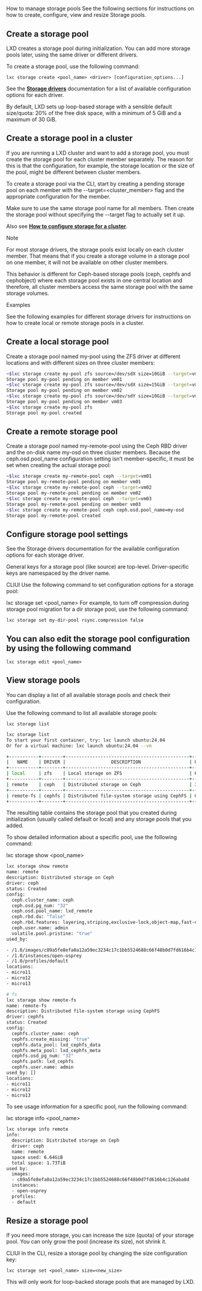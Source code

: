 # **[](https://documentation.ubuntu.com/lxd/stable-5.21/howto/storage_pools/#howto-storage-pools)**

How to manage storage pools
See the following sections for instructions on how to create, configure, view and resize Storage pools.

## Create a storage pool

LXD creates a storage pool during initialization. You can add more storage pools later, using the same driver or different drivers.

To create a storage pool, use the following command:

`lxc storage create <pool_name> <driver> [configuration_options...]`

See the **[Storage drivers](https://documentation.ubuntu.com/lxd/stable-5.21/reference/storage_drivers/#storage-drivers)** documentation for a list of available configuration options for each driver.

By default, LXD sets up loop-based storage with a sensible default size/quota: 20% of the free disk space, with a minimum of 5 GiB and a maximum of 30 GiB.

## Create a storage pool in a cluster

If you are running a LXD cluster and want to add a storage pool, you must create the storage pool for each cluster member separately. The reason for this is that the configuration, for example, the storage location or the size of the pool, might be different between cluster members.

To create a storage pool via the CLI, start by creating a pending storage pool on each member with the --target=<cluster_member> flag and the appropriate configuration for the member.

Make sure to use the same storage pool name for all members. Then create the storage pool without specifying the --target flag to actually set it up.

Also see **[How to configure storage for a cluster](https://documentation.ubuntu.com/lxd/stable-5.21/howto/cluster_config_storage/#cluster-config-storage)**.

Note

For most storage drivers, the storage pools exist locally on each cluster member. That means that if you create a storage volume in a storage pool on one member, it will not be available on other cluster members.

This behavior is different for Ceph-based storage pools (ceph, cephfs and cephobject) where each storage pool exists in one central location and therefore, all cluster members access the same storage pool with the same storage volumes.

Examples

See the following examples for different storage drivers for instructions on how to create local or remote storage pools in a cluster.

## Create a local storage pool

Create a storage pool named my-pool using the ZFS driver at different locations and with different sizes on three cluster members:

```bash
~$lxc storage create my-pool zfs source=/dev/sdX size=10GiB --target=vm01
Storage pool my-pool pending on member vm01
~$lxc storage create my-pool zfs source=/dev/sdX size=15GiB --target=vm02
Storage pool my-pool pending on member vm02
~$lxc storage create my-pool zfs source=/dev/sdY size=10GiB --target=vm03
Storage pool my-pool pending on member vm03
~$lxc storage create my-pool zfs
Storage pool my-pool created
```

## Create a remote storage pool

Create a storage pool named my-remote-pool using the Ceph RBD driver and the on-disk name my-osd on three cluster members. Because the ceph.osd.pool_name configuration setting isn’t member-specific, it must be set when creating the actual storage pool:

```bash
~$lxc storage create my-remote-pool ceph --target=vm01
Storage pool my-remote-pool pending on member vm01
~$lxc storage create my-remote-pool ceph --target=vm02
Storage pool my-remote-pool pending on member vm02
~$lxc storage create my-remote-pool ceph --target=vm03
Storage pool my-remote-pool pending on member vm03
~$lxc storage create my-remote-pool ceph ceph.osd.pool_name=my-osd
Storage pool my-remote-pool created
```

## Configure storage pool settings

See the Storage drivers documentation for the available configuration options for each storage driver.

General keys for a storage pool (like source) are top-level. Driver-specific keys are namespaced by the driver name.

CLIUI
Use the following command to set configuration options for a storage pool:

lxc storage set <pool_name> <key> <value>
For example, to turn off compression during storage pool migration for a dir storage pool, use the following command:

`lxc storage set my-dir-pool rsync.compression false`

## You can also edit the storage pool configuration by using the following command

`lxc storage edit <pool_name>`

## View storage pools

You can display a list of all available storage pools and check their configuration.

Use the following command to list all available storage pools:

`lxc storage list`

```bash
lxc storage list
To start your first container, try: lxc launch ubuntu:24.04
Or for a virtual machine: lxc launch ubuntu:24.04 --vm

+-----------+--------+----------------------------------------------+---------+---------+
|   NAME    | DRIVER |                 DESCRIPTION                  | USED BY |  STATE  |
+-----------+--------+----------------------------------------------+---------+---------+
| local     | zfs    | Local storage on ZFS                         | 6       | CREATED |
+-----------+--------+----------------------------------------------+---------+---------+
| remote    | ceph   | Distributed storage on Ceph                  | 3       | CREATED |
+-----------+--------+----------------------------------------------+---------+---------+
| remote-fs | cephfs | Distributed file-system storage using CephFS | 0       | CREATED |
+-----------+--------+----------------------------------------------+---------+---------+
```

The resulting table contains the storage pool that you created during initialization (usually called default or local) and any storage pools that you added.

To show detailed information about a specific pool, use the following command:

lxc storage show <pool_name>

```bash
lxc storage show remote
name: remote
description: Distributed storage on Ceph
driver: ceph
status: Created
config:
  ceph.cluster_name: ceph
  ceph.osd.pg_num: "32"
  ceph.osd.pool_name: lxd_remote
  ceph.rbd.du: "false"
  ceph.rbd.features: layering,striping,exclusive-lock,object-map,fast-diff,deep-flatten
  ceph.user.name: admin
  volatile.pool.pristine: "true"
used_by:

- /1.0/images/c89a5fe8efa0a12a59ec3234c17c1bb5524688c66f48b0d7fd616b4c126aba8d
- /1.0/instances/open-osprey
- /1.0/profiles/default
locations:
- micro11
- micro12
- micro13

# fs
lxc storage show remote-fs
name: remote-fs
description: Distributed file-system storage using CephFS
driver: cephfs
status: Created
config:
  cephfs.cluster_name: ceph
  cephfs.create_missing: "true"
  cephfs.data_pool: lxd_cephfs_data
  cephfs.meta_pool: lxd_cephfs_meta
  cephfs.osd_pg_num: "32"
  cephfs.path: lxd_cephfs
  cephfs.user.name: admin
used_by: []
locations:
- micro11
- micro12
- micro13
```

To see usage information for a specific pool, run the following command:

lxc storage info <pool_name>

```bash
lxc storage info remote
info:
  description: Distributed storage on Ceph
  driver: ceph
  name: remote
  space used: 6.64GiB
  total space: 1.73TiB
used by:
  images:
  - c89a5fe8efa0a12a59ec3234c17c1bb5524688c66f48b0d7fd616b4c126aba8d
  instances:
  - open-osprey
  profiles:
  - default
  ```

## Resize a storage pool

If you need more storage, you can increase the size (quota) of your storage pool. You can only grow the pool (increase its size), not shrink it.

CLIUI
In the CLI, resize a storage pool by changing the size configuration key:

`lxc storage set <pool_name> size=<new_size>`

This will only work for loop-backed storage pools that are managed by LXD.  
